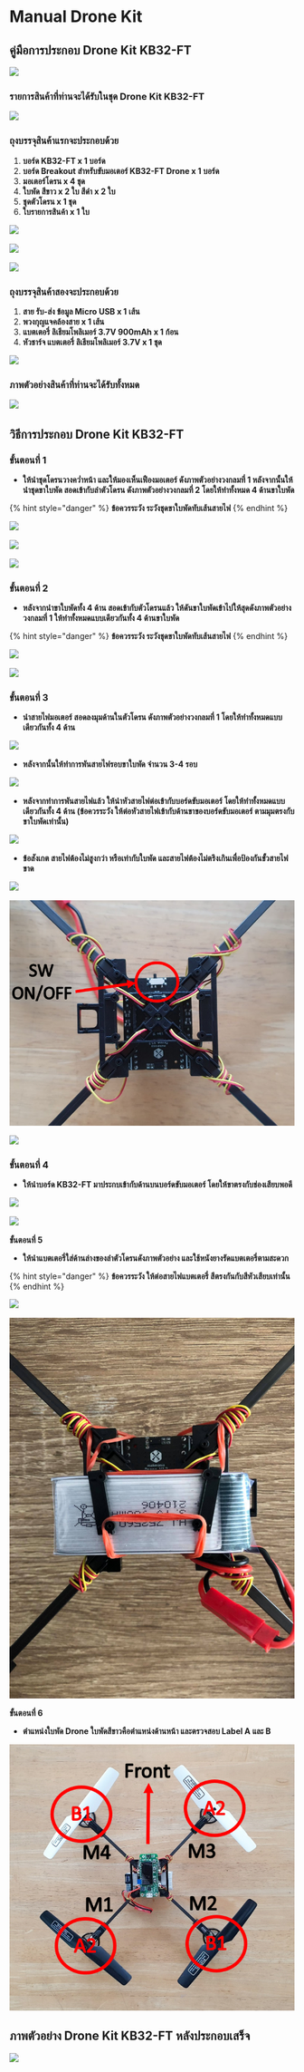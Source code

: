 # Manual Drone Kit

## **คู่มือการประกอบ Drone Kit KB32-FT**

![](https://lh4.googleusercontent.com/o8ynpKPdYfOLVBvo5y9ey6Df0Ff3vbyKq8EzYTKrPE0YS7T939AzOgQ4XwgckfRE4b7F4nuiZ5QmowYDUZZDIv0hk7_W22Y8fuDUM7QWb7_E4dlZhD8pI3SZoCmNxg9dV5hLfZT0)

### **รายการสินค้าที่ท่านจะได้รับในชุด Drone Kit KB32-FT**

![](https://lh5.googleusercontent.com/uWSSMXPfmJBHY-19_0hUzNj4cS6AJCVuuXgJa22fmei31FBlkX65msWZwsKFx2is3EjL3_uliVpgb_EbwPSWC8zVN19NkNQ0aBW9LA779r6FfxBAxf00yffbDPVWXGpZGx6E_66j)

### **ถุงบรรจุสินค้าแรกจะประกอบด้วย**

1. **บอร์ด KB32-FT x 1 บอร์ด**
2. **บอร์ด Breakout สำหรับขับมอเตอร์ KB32-FT Drone x 1 บอร์ด**
3. **มอเตอร์โดรน x 4 ชุด** 
4. **ใบพัด สีขาว x 2 ใบ สีดำ x 2 ใบ**
5. **ชุดตัวโดรน x 1 ชุด**
6. **ใบรายการสินค้า x 1 ใบ**

![](https://lh4.googleusercontent.com/x2xkirV7ZCQusVLrwU7-T_i1wl13mM2C1xbjEdf4UyMWrCGBZfcRvPttzixy1sciwEBFj5DsJmRZC5Pq69fGKEP-ZHt0bzMV061SeTWwAlTXGJ_qizvqq0QmQndhlcqNp5eFgna6)

![](https://lh4.googleusercontent.com/itWs6v3P81clk6NDSKqxxUnanEYg7YPF2wsEo1Go_R0z3lPTDLi5KPBQEkVMive9nPr__i3jvgxVuWl3h60r7Zn584bF9ACmYL9OxkvyfcsjF5glsJ9xqtq5M4jq_GvXOtw2yolY)

![](https://lh3.googleusercontent.com/xgE65Gv_DilQKu3Y0GiUwP4K2htZoLhAT3YdR1T0u8zmmzhw8yf-fQiD3XdQWZB4p4SWoq2Snq7PVaQ101wc1HbMmz4H6NT_yr2ceECAx7y3lNsbCjzHEWIrwCwAhGB5MI5aNeeQ)

### **ถุงบรรจุสินค้าสองจะประกอบด้วย**

1. **สาย รับ-ส่ง ข้อมูล Micro USB x 1 เส้น**
2. **พวงกุญแจคล้องสาย x 1 เส้น**
3. **แบตเตอรี่ ลิเธียมโพลิเมอร์ 3.7V 900mAh x 1 ก้อน**
4. **หัวชาร์จ แบตเตอรี่ ลิเธียมโพลิเมอร์ 3.7V x 1 ชุด**

![](https://lh4.googleusercontent.com/3r44U9PEdZ_fH0v6yDjYuEwHDSXNK7VUysX2sMpu4zPLzs4DW8NGKdP9HjOKzZoy32BIXsMHe6K83Kj1U__1pCHCOUOvfdogxZD0G9CoXQW1A_gQrPKJVc29HfThSPlA1hg2VLUy)

### **ภาพตัวอย่างสินค้าที่ท่านจะได้รับทั้งหมด**

![](https://lh6.googleusercontent.com/CEH1_RObg241yWffSFdbAsN1JLGqm_wHWxfvaR0ZhdcySXWPmkR9OlGMhdvBZCSjzgPMcnfgf0QgAjRwqjT-4lTicXH4kDpLtLvkbuAlpk55FM8o-pjuCm5cYXF5lBHh2rsllVw7)

## **วิธีการประกอบ Drone Kit KB32-FT**

### **ขั้นตอนที่ 1**

* **ให้นำชุดโดรนวางคว่ำหน้า และให้มองเห็นเฟืองมอเตอร์ ดังภาพตัวอย่างวงกลมที่ 1 หลังจากนั้นให้นำชุดขาใบพัด สอดเข้ากับลำตัวโดรน ดังภาพตัวอย่างวงกลมที่ 2 โดยให้ทำทั้งหมด 4 ด้านขาใบพัด** 

{% hint style="danger" %}
**ข้อควรระวัง ระวังชุดขาใบพัดทับเส้นสายไฟ**
{% endhint %}

![](https://lh6.googleusercontent.com/CgTLVpGwd5-woSTTs6Foe_kkhNOHHKaFGWUzdrrCrpO5sfPm3YPO8LndDBt9WWUo3ZJYBzK3BVIgzUMscBGf4m3Y_R2tQ4yzAycCpCE2_5oevBfdujAYOw6mHQxt5exyVaeHrygC)

![](https://lh3.googleusercontent.com/W4r2hyC1j7DUL1QWBJy7WF3cR4TLqseVLJzheKVf_XgHJrli3BJW4QW5zMzjwJPZU7_JFj59IhgZHHi_g1_bVoaYo6DKnWsHpwd0bxCI1ME96Tc9wHIX6qroYfE_K2Q-3kxDZvmS)

![](https://lh3.googleusercontent.com/qszZL4Lb6BSBjX2GzLcPZ6bsoPV6rNd1golIt8crgPrD1D3lUEgYIySnk8-T_fF1KpaUdqe-fwUZ7FDM7cHiSKfwBxvpTBHhBEOk0h02VzfcdzfSG2vslNGmyZPvcQQyb1RcsuAB)

### **ขั้นตอนที่ 2**

* **หลังจากนำขาใบพัดทั้ง 4 ด้าน สอดเข้ากับตัวโดรนแล้ว ให้ดันขาใบพัดเข้าไปให้สุดดังภาพตัวอย่างวงกลมที่ 1 ให้ทำทั้งหมดแบบเดียวกันทั้ง 4 ด้านขาใบพัด**

{% hint style="danger" %}
**ข้อควรระวัง ระวังชุดขาใบพัดทับเส้นสายไฟ**
{% endhint %}

![](https://lh6.googleusercontent.com/LnDLykYT09r_hNKs6bMgH3vje_6z3NT6RBYeNy_Pys3a7Hto5JZ3GiOw-w6F_7BM0fw3MrENrU5wCgRPpHKJYlZBWLj-8ZcoDoN9EKJ1wxXKtSHv3J3y_NXlfwKsm_GTLqNwwcwa)

![](https://lh5.googleusercontent.com/NAcwXUhXTOcBb6UYmM1Dua4NFVL6NH5nJAAN4goeE45bS2LcRevSPGXVeGY4o9rgPL5NrY2UpQrJVMM3Qm9Y07Q_vYkEBvJk1lf-s58c7BVqVWjOXAhHO2OrOE-Kf9YKAEsBQcYQ)

### **ขั้นตอนที่ 3**

* **นำสายไฟมอเตอร์ สอดลงมุมด้านในตัวโดรน ดังภาพตัวอย่างวงกลมที่ 1 โดยให้ทำทั้งหมดแบบเดียวกันทั้ง 4 ด้าน**

![](https://lh5.googleusercontent.com/caIX27PuYbo_MLDcSpUJhkb74o5-RVWBqWCstiDKwE2wgcL9YL5wWwRoImov7xrLeb-VvvXMJ7HTaNH9OFstYhUm0gj8YHQxlOKAhRXnjpoEnqcCq88zl_uF1vS5RtRZHRKJwdLA)

* **หลังจากนั้นให้ทำการพันสายไฟรอบขาใบพัด จำนวน 3-4 รอบ**

![](https://lh4.googleusercontent.com/XmGSB4r8nC2CAOAS2WRhF7JPE4b9E_vvYrJkVpU9piUOSRPjpl8TWztxKPUbdhcFxbTEWEoa76WmtopjbWeUCoN8qyy0ZxdSveCKXFSTU3B03lFflGYdjZdtmmFOLNOidXNrBmhb)

* **หลังจากทำการพันสายไฟแล้ว ให้นำหัวสายไฟต่อเข้ากับบอร์ดขับมอเตอร์ โดยให้ทำทั้งหมดแบบเดียวกันทั้ง 4 ด้าน \(ข้อควรระวัง ให้ต่อหัวสายไฟเข้ากับด้านขาของบอร์ดขับมอเตอร์ ตามมุมตรงกับขาใบพัดเท่านั้น\)**

![](https://lh5.googleusercontent.com/XIkk7MhrrzfpZy4QypQgQwHS3F9U1g2S-5p3WoksUK6M1O5OUUVploTeXdeJmTXmW9VXlSFUK8uFwTZR3xAgygnsVuizeNVO8aCbea3xMGlEDtVFvJ1r0u2Yoi59ZVj8c9tr3uOX)

* **ข้อสังเกต สายไฟต้องไม่สูงกว่า หรือเท่ากับใบพัด และสายไฟต้องไม่ตรึงเกินเพื่อป้องกันขั้วสายไฟขาด**

![](https://lh3.googleusercontent.com/ybqGUWRw_wbc-xp--dyzN0aSY1KLlyjUyQTgIdK6xb8Cr3xLenVW2Ngzcy1zjqzVgoFRSuQKTsiswcwqUtZh6YiMfzWTbO45RgxCDUgNgzv-Ws_uIIURY5ZaCSUeKa62ABK4-IOz)

![](../.gitbook/assets/image%20%28163%29.png)

![](https://lh4.googleusercontent.com/ctZga3qEn8WOc2xI0Ey0iZiBRFhSFvda7M05xOwMd2wme8uJvYx24WZFkHbBLUUKHyadW_jnP1uYbSKcj7mNhmH13NKM8RXd6Wo5dDqG8-tBG7YwCCh_CyJ_vnlkBtcitfJtzi-c)

### **ขั้นตอนที่ 4**

* **ให้นำบอร์ด KB32-FT มาประกบเข้ากับด้านบนบอร์ดขับมอเตอร์ โดยให้ขาตรงกับช่องเสียบพอดี**

![](https://lh3.googleusercontent.com/5HTauxvRdh9waK1aLeA5zZjwABpKqfs06vhNKu-t9ZBK2vQlhBG9ieOE_2ayBZ8jMnREh1oAXYDXGdxKnCKicic2_O7vxTtSEUDSxOtS43lXDvxihjB7wVk3KXqAA1hKHYc9I3te)

![](https://lh6.googleusercontent.com/zZQqjgQA82-2mxyiOab1eU0N3MP5U-rX3Mh6a3OksvBNPlGpRSKRh1Oi-NvVc-du97gFyOizMiWehu_z50B-RoNo3f2kSfdsHu5JyHJZK1Q2ERr_trQozMXTc_2koYb4ytZiXlZN)

**ขั้นตอนที่ 5**

* **ให้นำแบตเตอรี่ใส่ด้านล่างของลำตัวโดรนดังภาพตัวอย่าง และใช้หนังยางรัดแบตเตอรี่ตามสะดวก**

{% hint style="danger" %}
**ข้อควรระวัง ให้ต่อสายไฟแบตเตอรี่ สีตรงกันกับสีหัวเสียบเท่านั้น**
{% endhint %}

![](https://lh3.googleusercontent.com/7-SlsAeWlN1ah04Y9QdYQWrwkQMVHaCU22_R4bd2Ki_3Iou8LmeMm219fSgbVcmx91XMVWzxaVKXlVNEBBws6hpivV4l2u4hXm5mneAjO8OHDW8DGZCWqMoNRDE3QLGoPwK9q3s9)

![](../.gitbook/assets/183374345_243510320862845_2522926445282960921_n.jpg)

**ขั้นตอนที่ 6**

* **ตำแหน่งใบพัด Drone  ใบพัดสีขาวคือตำแหน่งด้านหน้า และตรวจสอบ Label  A และ B** 

![](../.gitbook/assets/image%20%28148%29.png)

## **ภาพตัวอย่าง Drone Kit KB32-FT หลังประกอบเสร็จ**

![](https://lh5.googleusercontent.com/8eaoqx4630JxsFA2uHNtyc4AVKaZ5D3q1u5xwNMtkJCiifnRxEtPSb3XZbFBDrUS81KhASQjeD5zIeDed0RT7G1_-lV0puU1rdrIOBIp-DALagb-0uIa4UDZdL4Ya9JxqqyvMKxO)

